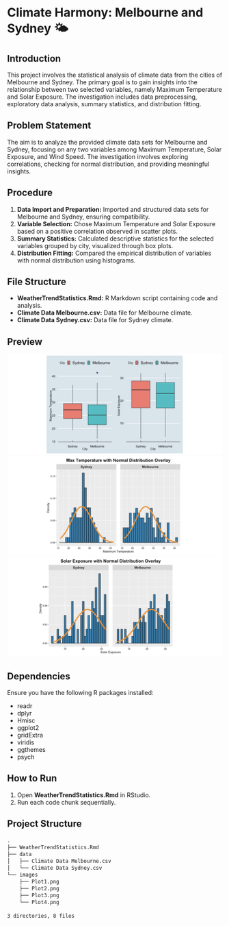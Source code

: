 # Climate Harmony: Melbourne and Sydney 🌤️

## Introduction
This project involves the statistical analysis of climate data from the cities of Melbourne and Sydney. The primary goal is to gain insights into the relationship between two selected variables, namely Maximum Temperature and Solar Exposure. The investigation includes data preprocessing, exploratory data analysis, summary statistics, and distribution fitting.

## Problem Statement
The aim is to analyze the provided climate data sets for Melbourne and Sydney, focusing on any two variables among Maximum Temperature, Solar Exposure, and Wind Speed. The investigation involves exploring correlations, checking for normal distribution, and providing meaningful insights.

## Procedure
1. **Data Import and Preparation:** Imported and structured data sets for Melbourne and Sydney, ensuring compatibility.
2. **Variable Selection:** Chose Maximum Temperature and Solar Exposure based on a positive correlation observed in scatter plots.
3. **Summary Statistics:** Calculated descriptive statistics for the selected variables grouped by city, visualized through box plots.
4. **Distribution Fitting:** Compared the empirical distribution of variables with normal distribution using histograms.

## File Structure
- **WeatherTrendStatistics.Rmd:** R Markdown script containing code and analysis.
- **Climate Data Melbourne.csv:** Data file for Melbourne climate.
- **Climate Data Sydney.csv:** Data file for Sydney climate.

## Preview

![Plot 2](images/Plot2.png)
![Plot 3](images/Plot3.png)
![Plot 4](images/Plot4.png)

## Dependencies
Ensure you have the following R packages installed:
- readr
- dplyr
- Hmisc
- ggplot2
- gridExtra
- viridis
- ggthemes
- psych

## How to Run
1. Open **WeatherTrendStatistics.Rmd** in RStudio.
2. Run each code chunk sequentially.

## Project Structure
```plaintext
.
├── WeatherTrendStatistics.Rmd
├── data
│   ├── Climate Data Melbourne.csv
│   └── Climate Data Sydney.csv
└── images
    ├── Plot1.png
    ├── Plot2.png
    ├── Plot3.png
    └── Plot4.png

3 directories, 8 files

```

